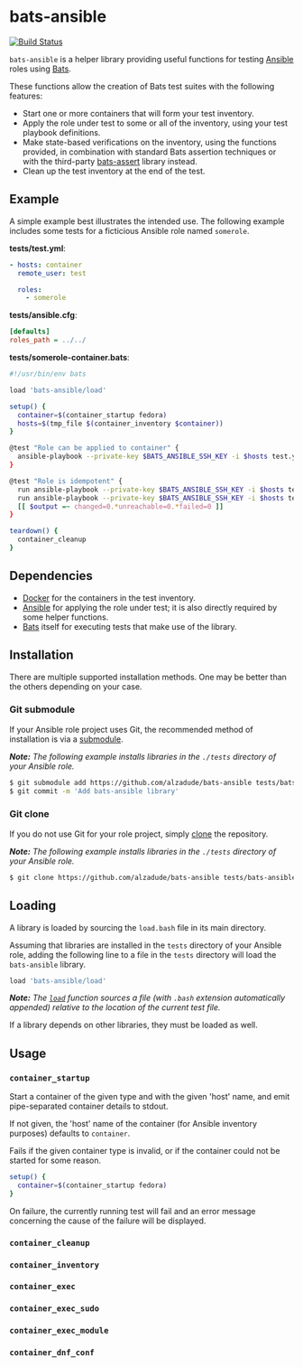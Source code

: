 # bats-ansible

[![Build Status](https://travis-ci.org/alzadude/bats-ansible.svg?branch=master)](https://travis-ci.org/alzadude/bats-ansible)

`bats-ansible` is a helper library providing useful functions for
testing [Ansible][ansible] roles using [Bats][bats].

These functions allow the creation of Bats test suites with
the following features:

- Start one or more containers that will form your test inventory.
- Apply the role under test to some or all of the inventory, using
your test playbook definitions.
- Make state-based verifications on the inventory, using the functions
provided, in combination with standard Bats assertion techniques or with
the third-party [bats-assert][bats-assert] library instead.
- Clean up the test inventory at the end of the test.

## Example

A simple example best illustrates the intended use. The following example
includes some tests for a ficticious Ansible role named `somerole`.

**tests/test.yml**:
```yaml
- hosts: container
  remote_user: test

  roles:
    - somerole
```

**tests/ansible.cfg**:
```ini
[defaults]
roles_path = ../../
```

**tests/somerole-container.bats**:
```bash
#!/usr/bin/env bats

load 'bats-ansible/load'

setup() {
  container=$(container_startup fedora)
  hosts=$(tmp_file $(container_inventory $container))
}

@test "Role can be applied to container" {
  ansible-playbook --private-key $BATS_ANSIBLE_SSH_KEY -i $hosts test.yml
}

@test "Role is idempotent" {
  run ansible-playbook --private-key $BATS_ANSIBLE_SSH_KEY -i $hosts test.yml
  run ansible-playbook --private-key $BATS_ANSIBLE_SSH_KEY -i $hosts test.yml
  [[ $output =~ changed=0.*unreachable=0.*failed=0 ]]
}

teardown() {
  container_cleanup
}
```

## Dependencies
- [Docker][docker] for the containers in the test inventory.
- [Ansible][ansible] for applying the role under test; it is also directly
required by some helper functions.
- [Bats][bats] itself for executing tests that make use of the library.

## Installation

There are multiple supported installation methods. One may be better
than the others depending on your case.

### Git submodule

If your Ansible role project uses Git, the recommended method of installation is via
a [submodule][git-book-submod].

*__Note:__ The following example installs libraries in the
`./tests` directory of your Ansible role.*

```sh
$ git submodule add https://github.com/alzadude/bats-ansible tests/bats-ansible
$ git commit -m 'Add bats-ansible library'
```

### Git clone

If you do not use Git for your role project, simply [clone][git-book-clone] the repository.

*__Note:__ The following example installs libraries in the
`./tests` directory of your Ansible role.*

```sh
$ git clone https://github.com/alzadude/bats-ansible tests/bats-ansible
```

## Loading

A library is loaded by sourcing the `load.bash` file in its main
directory.

Assuming that libraries are installed in the `tests` directory of your Ansible
role, adding the following line to a file in the `tests` directory will load the
`bats-ansible` library.

```sh
load 'bats-ansible/load'
```

*__Note:__ The [`load`][bats-load] function sources a file (with
`.bash` extension automatically appended) relative to the location of
the current test file.*

If a library depends on other libraries, they must be loaded as well.


## Usage

### `container_startup`

Start a container of the given type and with the given 'host' name, and emit 
pipe-separated container details to stdout.

If not given, the 'host' name of the container (for Ansible inventory purposes)
defaults to `container`.

Fails if the given container type is invalid, or if the container could not be started
for some reason.

```bash
setup() {
  container=$(container_startup fedora)
}
```

On failure, the currently running test will fail and an error message concerning
the cause of the failure will be displayed.

### `container_cleanup`

### `container_inventory`

### `container_exec`

### `container_exec_sudo`

### `container_exec_module`

### `container_dnf_conf`

<!-- REFERENCES -->

[bats]: http://github.com/sstephenson/bats
[ansible]: http://www.ansible.com
[bats-assert]: http://github.com/ztombol/bats-assert
[docker]: http://docker.com
[git-book-submod]: https://git-scm.com/book/en/v2/Git-Tools-Submodules
[git-book-clone]: https://git-scm.com/book/en/v2/Git-Basics-Getting-a-Git-Repository#Cloning-an-Existing-Repository
[bats-load]: https://github.com/sstephenson/bats#load-share-common-code

